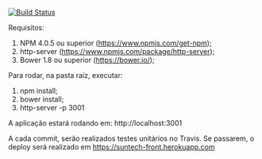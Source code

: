 [![Build Status](https://travis-ci.org/dhiegohenrique/suntech-front.svg?branch=master)](https://travis-ci.org/dhiegohenrique/suntech-front)

Requisitos:
1) NPM 4.0.5 ou superior (https://www.npmjs.com/get-npm);
2) http-server (https://www.npmjs.com/package/http-server);
3) Bower 1.8 ou superior (https://bower.io/);

Para rodar, na pasta raíz, executar:
1) npm install;
2) bower install;
3) http-server -p 3001

A aplicação estará rodando em: http://localhost:3001

A cada commit, serão realizados testes unitários no Travis. Se passarem, o deploy será realizado em https://suntech-front.herokuapp.com